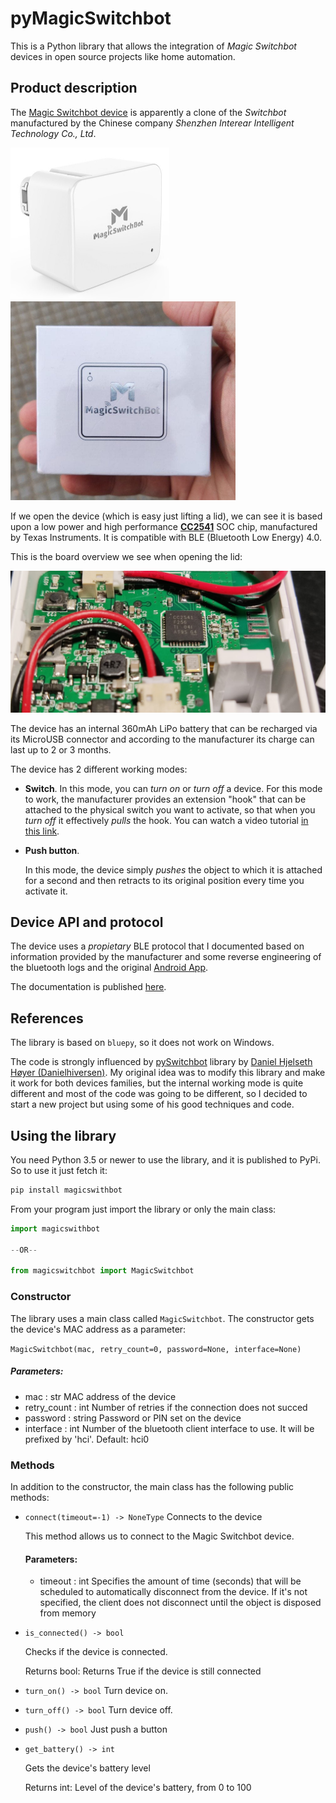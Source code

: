 # pyMagicSwitchbot


This is a Python library that allows the integration of *Magic Switchbot* devices in open source projects like home automation.

## Product description

The [Magic Switchbot device](https://www.interear.com/smart-products/magic-bluetooth-switchbot.html) is apparently a clone of the *Switchbot* manufactured by the Chinese company *Shenzhen Interear Intelligent Technology Co., Ltd*.

<img src="img/render.jpg" alt="Rendered product image" style="zoom:50%;" />

<img src="img/box.jpg" alt="Outer box" style="zoom:50%;" />

If we open the device (which is easy just lifting a lid), we can see it is based upon a low power and high performance [**CC2541**](https://www.ti.com/product/CC2541) SOC chip, manufactured by Texas Instruments. It is compatible with BLE (Bluetooth Low Energy) 4.0.

This is the board overview we see when opening the lid:

![Board Overview](img/board.jpg)

The device has an internal 360mAh LiPo battery that can be recharged via its MicroUSB connector and according to the manufacturer its charge can last up to 2 or 3 months.

The device has 2 different working modes:

* **Switch**.
  In this mode, you can *turn on* or *turn off* a device. For this mode to work, the manufacturer provides an extension "hook" that can be attached to the physical switch you want to activate, so that when you *turn off* it effectively *pulls* the hook. You can watch a video tutorial [in this link](https://cloud.video.alibaba.com/play/u/2153292369/p/1/e/6/t/1/d/hd/278038162598.mp4).

* **Push button**.

  In this mode, the device simply *pushes* the object to which it is attached for a second and then retracts to its original position every time you activate it.



## Device API and protocol

The device uses a *propietary* BLE protocol that I documented based on information provided by the manufacturer and some reverse engineering of the bluetooth logs and the original [Android App](https://play.google.com/store/apps/details?id=com.runChina.moLiKaiGuan&hl=es&gl=US).

The documentation is published [here](doc/MagicSwitchBot_API.md).

## References

The library is based on `bluepy`, so it does not work on Windows.

The code is strongly influenced by [pySwitchbot](https://github.com/Danielhiversen/pySwitchbot) library by [Daniel Hjelseth Høyer (Danielhiversen)](https://github.com/Danielhiversen). My original idea was to modify this library and make it work for both devices families, but the internal working mode is quite different and most of the code was going to be different, so I decided to start a new project but using some of his good techniques and code.

## Using the library

You need Python 3.5 or newer to use the library, and it is published to PyPi. So to use it just fetch it:

```bash
pip install magicswithbot
```

From your program just import the library or only the main class:

```python
import magicswithbot

--OR--

from magicswitchbot import MagicSwitchbot
```

### Constructor

The library uses a main class called `MagicSwitchbot`. The constructor gets the device's MAC address as a parameter:

`MagicSwitchbot(mac, retry_count=0, password=None, interface=None)`

##### Parameters:
* mac : str
  MAC address of the device
* retry_count : int
  Number of retries if the connection does not succed
* password : string
  Password or PIN set on the device
* interface : int
  Number of the bluetooth client interface to use. It will be prefixed by 'hci'. Default: hci0

### Methods

In addition to the constructor, the main class has the following public methods:

* `connect(timeout=-1) ‑> NoneType`
Connects to the device
  
  This method allows us to connect to the Magic Switchbot device.
  
  #### Parameters:
  
  * timeout : int
    Specifies the amount of time (seconds) that will be scheduled to automatically disconnect from the device. If it's not specified, the client does not disconnect until the object is disposed from memory
* `is_connected() ‑> bool`

  Checks if the device is connected.

  Returns bool: Returns True if the device is still connected

* `turn_on() ‑> bool`
  Turn device on.

* `turn_off() ‑> bool`
  Turn device off.

* `push() ‑> bool`
  Just push  a button

* `get_battery() ‑> int`

  Gets the device's battery level

  Returns int: Level of the device's battery, from 0 to 100

